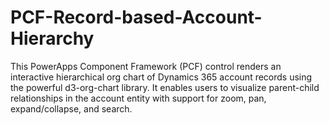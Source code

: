 # PCF-Record-based-Account-Hierarchy
This PowerApps Component Framework (PCF) control renders an interactive hierarchical org chart of Dynamics 365 account records using the powerful d3-org-chart library. It enables users to visualize parent-child relationships in the account entity with support for zoom, pan, expand/collapse, and search.
